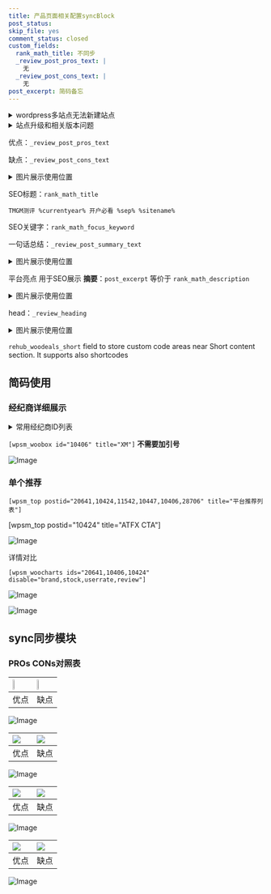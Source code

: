 ```yaml
---
title: 产品页面相关配置syncBlock
post_status: 
skip_file: yes
comment_status: closed
custom_fields:
  rank_math_title: 不同步
  _review_post_pros_text: |
    无
  _review_post_cons_text: |
    无
post_excerpt: 简码备忘
---
```

<details><summary>wordpress多站点无法新建站点</summary>

<li>和报错需要清理cookies一样的原因</li>
<li>wp-config.php里面<code>define( 'SUBDOMAIN_INSTALL', false );//子域名安装</code></li>
<li>新建子站点是用<code>define( 'SUBDOMAIN_INSTALL', true);//子域名安装</code> 完成以后，改成<code>false</code></li>
</details>

<details><summary>站点升级和相关版本问题</summary>

<p>wordpress：5.9.9
woocommerce：7.5.1
出现问题的地方：主题选项里面>><strong>Product layout >>compact style</strong></p>
<p>如何出现没有用过的字段 导致无法保存。先导出配置 然后进行修改，后面再次恢复即可。</p>
<p>出现部分字段无法显示时，需要返回默认布局后，对产品进行保存就好了。</p>
<p></p>
</details>

优点：`_review_post_pros_text`

缺点：`_review_post_cons_text`

<details><summary>图片展示使用位置</summary>

<img src="https://prod-files-secure.s3.us-west-2.amazonaws.com/39ed1227-6d7d-4570-be36-9ccd4a2c4241/f51d3d83-55d4-4bdf-9604-f37ec77ab556/Untitled.png?X-Amz-Algorithm=AWS4-HMAC-SHA256&X-Amz-Content-Sha256=UNSIGNED-PAYLOAD&X-Amz-Credential=ASIAZI2LB4665MKJ43HK%2F20250430%2Fus-west-2%2Fs3%2Faws4_request&X-Amz-Date=20250430T105522Z&X-Amz-Expires=3600&X-Amz-Security-Token=IQoJb3JpZ2luX2VjEAoaCXVzLXdlc3QtMiJIMEYCIQD3BBhd%2BpG5obDIeFDKrSruPqnp%2FUpbqeFMn8knXh%2FWUQIhAN%2FuSLQtY%2BnR3vykvCLN9shMOsad1AtHlX0DukTL%2BLGmKogECKP%2F%2F%2F%2F%2F%2F%2F%2F%2F%2FwEQABoMNjM3NDIzMTgzODA1IgyGP1M6BAvHW8YoiXEq3ANyaE3lDnMGAfbATHbDb%2BDEiknXpGMbAragQ8bojefFeRSZv7fPy9r6XNEYgaRuNUHORxOHrrmzkfDkvYXoOk%2BCGx6zRPcBIK67e3e5MKAU4hdfHuuuazcSK57NDrKOZ%2F8%2FYL9qzQEmwxYq%2F%2BIJkNEaSKRdp6UachINkuO8SRTgRJJSRmc5hbG6%2F4TA6siGBuEYnahFnjo%2FKYoazFNWB55PNs%2FV6bIdHljdugAvVoh5dUBPA7UleLB5oFTnM%2BQJCCzDcCM2QR3FwYH2m6yFhUoo4v%2F862p6wrHnhEcu351JgwWercmgELEl86kRBEUtSfEz%2B0Spy8JhwYmfjwJVk7z8yTVrO7w%2BJZ6kows6BTW1TnsL%2BXLBg33V5ZoIV%2BmrmtR5IyK8QHcjUypOdSiEFtOo8K6Gi0vmBrBaRGrsU6yAzENvBBR%2Ba5ZFvNHVKJn1MA32abDBlMQBVRXO8K6CtCT7cC2vR3d01ddexoLA3N96AJiX5c9TxirUYsKzlJc5BGpJgaQN%2FmNUdQGMpvorCFbqjZ%2B3fczuhmyPG9B467wBsRQY9LeyxxvqX9RONl5Er7XyaQ%2BPhOhk5vuMDFxcCMTKORvZFLOo1NdZU4lUGPZm9%2BFJxlKt3esBZhacCTCz6cfABjqkAaAm0EFUV4Q76ulWlxkUYt7rQWhLbPeG8aw7%2BigSwsMBYu%2BTn80aXPKTIChr48FfplYxWhei92fGBerCTO%2FJPxmSAL1PCDxloP%2BIg2239IkdrnyjwHH2ON2i1yMZMwN6svmZBL5GDgABdlp0jCWECTXgH4Mgmq9AVWsCxoCMEYminsLOnfn6NNEOdMhUumW9RXU%2FBEdKDmZVQ7PvyNLvCMEmWLwu&X-Amz-Signature=603a8606eb90426998bffd7852a928f3241d9486345ae7e350ff54c180621dbf&X-Amz-SignedHeaders=host&x-id=GetObject" alt="Image">
</details>

SEO标题：`rank_math_title`

`TMGM测评 %currentyear% 开户必看 %sep% %sitename%`

SEO关键字：`rank_math_focus_keyword`

一句话总结：`_review_post_summary_text`

<details><summary>图片展示使用位置</summary>

<img src="https://prod-files-secure.s3.us-west-2.amazonaws.com/39ed1227-6d7d-4570-be36-9ccd4a2c4241/4b96a922-296c-4f4e-8630-d1c870cbce01/Untitled.png?X-Amz-Algorithm=AWS4-HMAC-SHA256&X-Amz-Content-Sha256=UNSIGNED-PAYLOAD&X-Amz-Credential=ASIAZI2LB466RUJALENH%2F20250430%2Fus-west-2%2Fs3%2Faws4_request&X-Amz-Date=20250430T105522Z&X-Amz-Expires=3600&X-Amz-Security-Token=IQoJb3JpZ2luX2VjEAoaCXVzLXdlc3QtMiJHMEUCIHsYzjQ4FKJ2PZMWhC81QciiU20dO2TRUqtvwi6WeHHFAiEAzU731Zkmxz%2FwJMdCXcOXS1IvHz8FTidIam4QAXJo6c4qiAQIo%2F%2F%2F%2F%2F%2F%2F%2F%2F%2F%2FARAAGgw2Mzc0MjMxODM4MDUiDA5Or4SLeZC%2BGWxKkircAzm%2Fgl72ag7f9HtdpCzeJmovi7dEgjXISuXK8hDFzd1CMHLNSTR6MjohCMnXfidHDY%2BYN%2BeuzRub2ql2eNT%2FotJAyTT%2BmI2vubCy7yUImCSKoFPd163ITSvLBEm86MwxeEfYWFKVo5LzEo6vzXoweZGWeMtIUSx203%2Fc6R4UCC5xvSXLmgSZHK%2FPpfu35%2Bfc6N%2BCML2rp8RXIL2OBA5fnMdbKgMklqgsBrmwI%2BQhdrwtrxLw3mwkAfOZHyeYSRhb8WEmbJXBxsU3FutLfESRLDVhU%2FVwLc8rVNeQW0UWsHvwssXx9TvIFVxwSoPghu3sj9UlNZTuFCo1qbG4SOeE4aigknr0e5XMCSAbtqD2iX6IowBb2ltQdvP9Zl5apHN6tB7%2FnmH2lwf1n4rZRduQ8VUotGB6PT5iMWlzSSs73WfEErp4W1UA5X42nsEoaP92kLn8VUulZ5GTHTbvEXfEZ%2FPI7rDMl0FwI58w%2BqRond4N5MmgVM49BRkpg7FH9FqqAH%2Ft9HqLDa6dhTyggtKLZM0q%2BBR510VLok%2FpjBtRbyWeC62hV%2F34GnqOaqZ72KPws6uwEdnIuwIEzr92kPlSyvpRiUAkwg%2FqmwXbC7MYqbc2mXqKe1CZV%2BhToLrwML%2Fpx8AGOqUB%2B7kXxR4wFfQsHxppEHvQ70WgXObbPYD38fH%2FV7BMg933lReoO1Cmi6Iwpi6LVvLVv%2BuJft9vSIr5EqkMMJ7zHVOHEp49GHeyuHF2Frhc5obtdbmISJmP5Dsop6wvFp%2BpnuBf5ncBClTjBZrV9FjHYTS21TZKBnIksS1BwKrM8WZjKC5tlEISHcnkcdE5xiwG6Vu25tMulRWPbsRZA%2Bs9zCrrcQKk&X-Amz-Signature=ec9bace9986297acf3dd3ca7608ac70f3c5f3c57e30a6dca591e517ca871033a&X-Amz-SignedHeaders=host&x-id=GetObject" alt="Image">
</details>

平台亮点 用于SEO展示 **摘要**：`post_excerpt`  等价于 `rank_math_description`

<details><summary>图片展示使用位置</summary>

<img src="https://prod-files-secure.s3.us-west-2.amazonaws.com/39ed1227-6d7d-4570-be36-9ccd4a2c4241/1ee11f63-b60a-4dfe-a7a7-d58ff23b5d88/Untitled.png?X-Amz-Algorithm=AWS4-HMAC-SHA256&X-Amz-Content-Sha256=UNSIGNED-PAYLOAD&X-Amz-Credential=ASIAZI2LB466727UCHML%2F20250430%2Fus-west-2%2Fs3%2Faws4_request&X-Amz-Date=20250430T105524Z&X-Amz-Expires=3600&X-Amz-Security-Token=IQoJb3JpZ2luX2VjEAoaCXVzLXdlc3QtMiJHMEUCIGZFzbaFmu8X3UGWWPnioYyE3XXVCuxEhRnkNXphkpGbAiEAr9voGxMaZsvIzK2Pqg2lgirfcxAr4N3h87Ul4b%2FjQEsqiAQIo%2F%2F%2F%2F%2F%2F%2F%2F%2F%2F%2FARAAGgw2Mzc0MjMxODM4MDUiDNdUlltlgakU1LusHSrcA6Xp5jJMj8faEFECnjN%2FWAonPid%2BD%2BTK8f7FmyUmO9Pam1Q767%2BJ%2BmF5Y236xKPrWNybuEEI9avw7Fgk6W98Ib3ZLk5Evll1Ack58ifJaHvgShErXKwyNsElgos7tO0pfSr%2FhWnUmfNV68orFN%2FobsvVXldXD8UGqrD%2FHbt2JWLOUyfNKHW2VF5eMQC1kPFvBJIXFu9RbN3kf1%2BA2RO6nhAGaU7tWeS58Ots6hSu8L9nOlPJK4C2DPOcxR%2Fs%2FVqrusV4iKoCZUAHAaLFdBBXsxQ0FOB9gNuD2txMyRTDzlLGDqHXN8GOlFbws3H8ksPq%2B7LIRrQxgyuyM6j8O84SbeISYkK4Bbzn24Ktjwn3wGyx4h3PHwKbGCH%2BiFezIUEBjBPZTuTuILL2hNaBEbBXJ1j0wtFB%2Bkej30PB1GAyk4ZKQnKlgzN1125pFe4tiJhbCCRToAopcL4cUdWnq5X03fnsOUZw4bla4o9whC416h5xXWkVh5k7eguS9eBaZP5koxGyn3zahfR3ILL4Z%2FRydu3zGw%2FMIvr%2FaHKDerPUKZT7aIuPYK5qDBr9VcCDGKoQ3DvL7WBiZnXz1fzN%2BnLDNFy7jRISs4j0ZcrnLyohy7%2BNWZrFLktBNwqJ0oc9MPDpx8AGOqUBaYnwzCDqG6o7G8Lmj%2BvQkvomqJyIrxahqzeJnzpZJuGx%2BF8aZONHyVBze4Ol6wVivijCACIVPJS8XPIGIdWP10hDEjza1spZRJowluQQhmyeMumRYS77O5fo2UvioAGpqucN4DnxiKv7rfJ2FiE6nB9ZSxOpxy7cDs4hQN9I5Eln7a%2BLWS8OShea7dmVMUrrrmXpISMGjA%2BtDCyeNzyp073ef0%2Ff&X-Amz-Signature=e9c6bf7cd5bacae8db06dbe511210a473115e48bc53648205cf6c930dda3ff4f&X-Amz-SignedHeaders=host&x-id=GetObject" alt="Image">
<img src="https://prod-files-secure.s3.us-west-2.amazonaws.com/39ed1227-6d7d-4570-be36-9ccd4a2c4241/ad4118b5-78d8-4fbe-801e-3b29b5d99c01/Untitled.png?X-Amz-Algorithm=AWS4-HMAC-SHA256&X-Amz-Content-Sha256=UNSIGNED-PAYLOAD&X-Amz-Credential=ASIAZI2LB466727UCHML%2F20250430%2Fus-west-2%2Fs3%2Faws4_request&X-Amz-Date=20250430T105524Z&X-Amz-Expires=3600&X-Amz-Security-Token=IQoJb3JpZ2luX2VjEAoaCXVzLXdlc3QtMiJHMEUCIGZFzbaFmu8X3UGWWPnioYyE3XXVCuxEhRnkNXphkpGbAiEAr9voGxMaZsvIzK2Pqg2lgirfcxAr4N3h87Ul4b%2FjQEsqiAQIo%2F%2F%2F%2F%2F%2F%2F%2F%2F%2F%2FARAAGgw2Mzc0MjMxODM4MDUiDNdUlltlgakU1LusHSrcA6Xp5jJMj8faEFECnjN%2FWAonPid%2BD%2BTK8f7FmyUmO9Pam1Q767%2BJ%2BmF5Y236xKPrWNybuEEI9avw7Fgk6W98Ib3ZLk5Evll1Ack58ifJaHvgShErXKwyNsElgos7tO0pfSr%2FhWnUmfNV68orFN%2FobsvVXldXD8UGqrD%2FHbt2JWLOUyfNKHW2VF5eMQC1kPFvBJIXFu9RbN3kf1%2BA2RO6nhAGaU7tWeS58Ots6hSu8L9nOlPJK4C2DPOcxR%2Fs%2FVqrusV4iKoCZUAHAaLFdBBXsxQ0FOB9gNuD2txMyRTDzlLGDqHXN8GOlFbws3H8ksPq%2B7LIRrQxgyuyM6j8O84SbeISYkK4Bbzn24Ktjwn3wGyx4h3PHwKbGCH%2BiFezIUEBjBPZTuTuILL2hNaBEbBXJ1j0wtFB%2Bkej30PB1GAyk4ZKQnKlgzN1125pFe4tiJhbCCRToAopcL4cUdWnq5X03fnsOUZw4bla4o9whC416h5xXWkVh5k7eguS9eBaZP5koxGyn3zahfR3ILL4Z%2FRydu3zGw%2FMIvr%2FaHKDerPUKZT7aIuPYK5qDBr9VcCDGKoQ3DvL7WBiZnXz1fzN%2BnLDNFy7jRISs4j0ZcrnLyohy7%2BNWZrFLktBNwqJ0oc9MPDpx8AGOqUBaYnwzCDqG6o7G8Lmj%2BvQkvomqJyIrxahqzeJnzpZJuGx%2BF8aZONHyVBze4Ol6wVivijCACIVPJS8XPIGIdWP10hDEjza1spZRJowluQQhmyeMumRYS77O5fo2UvioAGpqucN4DnxiKv7rfJ2FiE6nB9ZSxOpxy7cDs4hQN9I5Eln7a%2BLWS8OShea7dmVMUrrrmXpISMGjA%2BtDCyeNzyp073ef0%2Ff&X-Amz-Signature=8ab48a44798bd4781e96d1a268e9f717110fd33131f7098f5e4e4f671af14302&X-Amz-SignedHeaders=host&x-id=GetObject" alt="Image">
<img src="https://prod-files-secure.s3.us-west-2.amazonaws.com/39ed1227-6d7d-4570-be36-9ccd4a2c4241/a38cf7c9-a79c-4b64-9e94-13589fe0758b/Untitled.png?X-Amz-Algorithm=AWS4-HMAC-SHA256&X-Amz-Content-Sha256=UNSIGNED-PAYLOAD&X-Amz-Credential=ASIAZI2LB466727UCHML%2F20250430%2Fus-west-2%2Fs3%2Faws4_request&X-Amz-Date=20250430T105524Z&X-Amz-Expires=3600&X-Amz-Security-Token=IQoJb3JpZ2luX2VjEAoaCXVzLXdlc3QtMiJHMEUCIGZFzbaFmu8X3UGWWPnioYyE3XXVCuxEhRnkNXphkpGbAiEAr9voGxMaZsvIzK2Pqg2lgirfcxAr4N3h87Ul4b%2FjQEsqiAQIo%2F%2F%2F%2F%2F%2F%2F%2F%2F%2F%2FARAAGgw2Mzc0MjMxODM4MDUiDNdUlltlgakU1LusHSrcA6Xp5jJMj8faEFECnjN%2FWAonPid%2BD%2BTK8f7FmyUmO9Pam1Q767%2BJ%2BmF5Y236xKPrWNybuEEI9avw7Fgk6W98Ib3ZLk5Evll1Ack58ifJaHvgShErXKwyNsElgos7tO0pfSr%2FhWnUmfNV68orFN%2FobsvVXldXD8UGqrD%2FHbt2JWLOUyfNKHW2VF5eMQC1kPFvBJIXFu9RbN3kf1%2BA2RO6nhAGaU7tWeS58Ots6hSu8L9nOlPJK4C2DPOcxR%2Fs%2FVqrusV4iKoCZUAHAaLFdBBXsxQ0FOB9gNuD2txMyRTDzlLGDqHXN8GOlFbws3H8ksPq%2B7LIRrQxgyuyM6j8O84SbeISYkK4Bbzn24Ktjwn3wGyx4h3PHwKbGCH%2BiFezIUEBjBPZTuTuILL2hNaBEbBXJ1j0wtFB%2Bkej30PB1GAyk4ZKQnKlgzN1125pFe4tiJhbCCRToAopcL4cUdWnq5X03fnsOUZw4bla4o9whC416h5xXWkVh5k7eguS9eBaZP5koxGyn3zahfR3ILL4Z%2FRydu3zGw%2FMIvr%2FaHKDerPUKZT7aIuPYK5qDBr9VcCDGKoQ3DvL7WBiZnXz1fzN%2BnLDNFy7jRISs4j0ZcrnLyohy7%2BNWZrFLktBNwqJ0oc9MPDpx8AGOqUBaYnwzCDqG6o7G8Lmj%2BvQkvomqJyIrxahqzeJnzpZJuGx%2BF8aZONHyVBze4Ol6wVivijCACIVPJS8XPIGIdWP10hDEjza1spZRJowluQQhmyeMumRYS77O5fo2UvioAGpqucN4DnxiKv7rfJ2FiE6nB9ZSxOpxy7cDs4hQN9I5Eln7a%2BLWS8OShea7dmVMUrrrmXpISMGjA%2BtDCyeNzyp073ef0%2Ff&X-Amz-Signature=7150840d1f6dca98e6fd90b3bf4e4cfacd0170d0b5251c115dd8221d5fd7a90d&X-Amz-SignedHeaders=host&x-id=GetObject" alt="Image">
<img src="https://prod-files-secure.s3.us-west-2.amazonaws.com/39ed1227-6d7d-4570-be36-9ccd4a2c4241/7da6fc1e-d2ac-42ae-8c75-cb5749aa18f6/Untitled.png?X-Amz-Algorithm=AWS4-HMAC-SHA256&X-Amz-Content-Sha256=UNSIGNED-PAYLOAD&X-Amz-Credential=ASIAZI2LB466727UCHML%2F20250430%2Fus-west-2%2Fs3%2Faws4_request&X-Amz-Date=20250430T105524Z&X-Amz-Expires=3600&X-Amz-Security-Token=IQoJb3JpZ2luX2VjEAoaCXVzLXdlc3QtMiJHMEUCIGZFzbaFmu8X3UGWWPnioYyE3XXVCuxEhRnkNXphkpGbAiEAr9voGxMaZsvIzK2Pqg2lgirfcxAr4N3h87Ul4b%2FjQEsqiAQIo%2F%2F%2F%2F%2F%2F%2F%2F%2F%2F%2FARAAGgw2Mzc0MjMxODM4MDUiDNdUlltlgakU1LusHSrcA6Xp5jJMj8faEFECnjN%2FWAonPid%2BD%2BTK8f7FmyUmO9Pam1Q767%2BJ%2BmF5Y236xKPrWNybuEEI9avw7Fgk6W98Ib3ZLk5Evll1Ack58ifJaHvgShErXKwyNsElgos7tO0pfSr%2FhWnUmfNV68orFN%2FobsvVXldXD8UGqrD%2FHbt2JWLOUyfNKHW2VF5eMQC1kPFvBJIXFu9RbN3kf1%2BA2RO6nhAGaU7tWeS58Ots6hSu8L9nOlPJK4C2DPOcxR%2Fs%2FVqrusV4iKoCZUAHAaLFdBBXsxQ0FOB9gNuD2txMyRTDzlLGDqHXN8GOlFbws3H8ksPq%2B7LIRrQxgyuyM6j8O84SbeISYkK4Bbzn24Ktjwn3wGyx4h3PHwKbGCH%2BiFezIUEBjBPZTuTuILL2hNaBEbBXJ1j0wtFB%2Bkej30PB1GAyk4ZKQnKlgzN1125pFe4tiJhbCCRToAopcL4cUdWnq5X03fnsOUZw4bla4o9whC416h5xXWkVh5k7eguS9eBaZP5koxGyn3zahfR3ILL4Z%2FRydu3zGw%2FMIvr%2FaHKDerPUKZT7aIuPYK5qDBr9VcCDGKoQ3DvL7WBiZnXz1fzN%2BnLDNFy7jRISs4j0ZcrnLyohy7%2BNWZrFLktBNwqJ0oc9MPDpx8AGOqUBaYnwzCDqG6o7G8Lmj%2BvQkvomqJyIrxahqzeJnzpZJuGx%2BF8aZONHyVBze4Ol6wVivijCACIVPJS8XPIGIdWP10hDEjza1spZRJowluQQhmyeMumRYS77O5fo2UvioAGpqucN4DnxiKv7rfJ2FiE6nB9ZSxOpxy7cDs4hQN9I5Eln7a%2BLWS8OShea7dmVMUrrrmXpISMGjA%2BtDCyeNzyp073ef0%2Ff&X-Amz-Signature=46d26f6d33bec45e88b0ee6252dc09a1afe90fe5bcca6e22dfdc8dbf61257a78&X-Amz-SignedHeaders=host&x-id=GetObject" alt="Image">
<img src="https://prod-files-secure.s3.us-west-2.amazonaws.com/39ed1227-6d7d-4570-be36-9ccd4a2c4241/7e97f40a-eaee-47f5-b2f9-475f96808fa7/Untitled.png?X-Amz-Algorithm=AWS4-HMAC-SHA256&X-Amz-Content-Sha256=UNSIGNED-PAYLOAD&X-Amz-Credential=ASIAZI2LB466727UCHML%2F20250430%2Fus-west-2%2Fs3%2Faws4_request&X-Amz-Date=20250430T105524Z&X-Amz-Expires=3600&X-Amz-Security-Token=IQoJb3JpZ2luX2VjEAoaCXVzLXdlc3QtMiJHMEUCIGZFzbaFmu8X3UGWWPnioYyE3XXVCuxEhRnkNXphkpGbAiEAr9voGxMaZsvIzK2Pqg2lgirfcxAr4N3h87Ul4b%2FjQEsqiAQIo%2F%2F%2F%2F%2F%2F%2F%2F%2F%2F%2FARAAGgw2Mzc0MjMxODM4MDUiDNdUlltlgakU1LusHSrcA6Xp5jJMj8faEFECnjN%2FWAonPid%2BD%2BTK8f7FmyUmO9Pam1Q767%2BJ%2BmF5Y236xKPrWNybuEEI9avw7Fgk6W98Ib3ZLk5Evll1Ack58ifJaHvgShErXKwyNsElgos7tO0pfSr%2FhWnUmfNV68orFN%2FobsvVXldXD8UGqrD%2FHbt2JWLOUyfNKHW2VF5eMQC1kPFvBJIXFu9RbN3kf1%2BA2RO6nhAGaU7tWeS58Ots6hSu8L9nOlPJK4C2DPOcxR%2Fs%2FVqrusV4iKoCZUAHAaLFdBBXsxQ0FOB9gNuD2txMyRTDzlLGDqHXN8GOlFbws3H8ksPq%2B7LIRrQxgyuyM6j8O84SbeISYkK4Bbzn24Ktjwn3wGyx4h3PHwKbGCH%2BiFezIUEBjBPZTuTuILL2hNaBEbBXJ1j0wtFB%2Bkej30PB1GAyk4ZKQnKlgzN1125pFe4tiJhbCCRToAopcL4cUdWnq5X03fnsOUZw4bla4o9whC416h5xXWkVh5k7eguS9eBaZP5koxGyn3zahfR3ILL4Z%2FRydu3zGw%2FMIvr%2FaHKDerPUKZT7aIuPYK5qDBr9VcCDGKoQ3DvL7WBiZnXz1fzN%2BnLDNFy7jRISs4j0ZcrnLyohy7%2BNWZrFLktBNwqJ0oc9MPDpx8AGOqUBaYnwzCDqG6o7G8Lmj%2BvQkvomqJyIrxahqzeJnzpZJuGx%2BF8aZONHyVBze4Ol6wVivijCACIVPJS8XPIGIdWP10hDEjza1spZRJowluQQhmyeMumRYS77O5fo2UvioAGpqucN4DnxiKv7rfJ2FiE6nB9ZSxOpxy7cDs4hQN9I5Eln7a%2BLWS8OShea7dmVMUrrrmXpISMGjA%2BtDCyeNzyp073ef0%2Ff&X-Amz-Signature=47d5d5a344db428b90fcf76e3cf8dd347e4224b8900aa8e235c3f09045fa144b&X-Amz-SignedHeaders=host&x-id=GetObject" alt="Image">
</details>

head：`_review_heading`

<details><summary>图片展示使用位置</summary>

<img src="https://prod-files-secure.s3.us-west-2.amazonaws.com/39ed1227-6d7d-4570-be36-9ccd4a2c4241/3a4650ad-9887-415c-889a-edd51fa54f27/Untitled.png?X-Amz-Algorithm=AWS4-HMAC-SHA256&X-Amz-Content-Sha256=UNSIGNED-PAYLOAD&X-Amz-Credential=ASIAZI2LB466SNYDUITB%2F20250430%2Fus-west-2%2Fs3%2Faws4_request&X-Amz-Date=20250430T105524Z&X-Amz-Expires=3600&X-Amz-Security-Token=IQoJb3JpZ2luX2VjEAoaCXVzLXdlc3QtMiJHMEUCIQCPUaVKROJl2OtSx46L%2FJuu4oWBA6npezJau7ZIgciU1QIgOQGY64NRyn7%2FuZH2CH3ing%2BYEK%2FcL0i%2Bv21vlLmlb2kqiAQIo%2F%2F%2F%2F%2F%2F%2F%2F%2F%2F%2FARAAGgw2Mzc0MjMxODM4MDUiDOWIWHzcoAernCh31SrcA8WKQC1Ga5IhI33gkaVrLVKA4mvzP4lcw1LyGcwfCb3BqJQM53SG2rRDJlm%2BaBt0PleBxLY6SPIO5A3R8fwyXjIhqklRrUSEAlXYSCHYGTJCFCCnes6I6YOjeYtGNMOi2g7%2F0lXHY%2FldkE5NvCT%2BWH%2BW7KLc4cUjCh8EflibQYgrDi%2FMbFcatb%2BQlwtl5kSbnJV95IpSopfKTqcYoAD9qTOZc4GWE3NV4V8kGS05ADWAreWesi%2FYMOE24r8J2rwDUFcO5L1Hydfx6r146Gmppe3jrTWbtHVk4oZMqttB07pi0g5lrF9ghUbL9LJrv%2BRHKltZL7KDwjFVttsn03PLvtFZ3xEnCpfWLcWsTKh090pe88YFnfElHk2GIIhugtBrtNTB6HFkdnrFsRubrhx3SSiIQ15jSqeP9NFO2YhUxFGyihm8CHxAO9toF9pFVPDk5NZBixqpS7BEsuAvbnJXf3ligEFOkpP9SXM%2BPNct9KU5vEnhDmt2bPkL%2B2T%2FUDOftRg0qHSwwOEy6S4o4qC4Th44BGr1P8S3%2FbZXrpUSZI9Khoo3eRc2a%2BnK35MjObVF%2FDoS3WRO0S1QwhDlcLjAS5kbZvR49ywBLF7yrMSY1Z9fn%2B5skvigx%2BLnAyn2ML%2Fpx8AGOqUBMC7fpysnmugg%2FQ01%2FVYnLkdD4cnKI2AwPqcTV0H3PYhkWVTFAgB9dZl2k4HI4%2F9lAOoXVS1b5EsA5lPM96hdulAvlaGCFdhG7s6%2FPEAgPzkRbrwThP0%2BSmQZr15QxuH9yC%2FQDprbq2RfykeAcDzuPMx1fU2gbSzOxSE6dFQ4NRXdvgNC4C%2BgM0sUCD6%2BI%2BxckLdycH3Iydu7sxXtBQ2ZjNYqfZBP&X-Amz-Signature=e09096f2ecde95ae90be32cdee979379b795257faac7cc3dda826bbaa22a041a&X-Amz-SignedHeaders=host&x-id=GetObject" alt="Image">
</details>

`rehub_woodeals_short`	field to store custom code areas near Short content section. It supports also shortcodes



## 简码使用

### 经纪商详细展示

<details><summary>常用经纪商ID列表</summary>

<pre><code class="php">嘉盛 ===> 20641  [wpsm_woobox id="20641" title="嘉盛"]
易信easymarkets ===> 11542  [wpsm_woobox id="11542" title="易信easymarkets"]
ATFX外汇 ===> 10424  [wpsm_woobox id="10424" title="ATFX"]
XM ===> 10406  [wpsm_woobox id="10406" title="XM"]
TMGM ===> 29622  [wpsm_woobox id="29622" title="TMGM"]
HYCM ===> 10447  [wpsm_woobox id="10447" title="HYCM"]
fpmarkets澳福外汇 ===> 20639  [wpsm_woobox id="20639" title="fpmarkets澳福外汇"]</code></pre>
</details>

`[wpsm_woobox id="10406" title="XM"]` **不需要加引号**

![Image](https://prod-files-secure.s3.us-west-2.amazonaws.com/39ed1227-6d7d-4570-be36-9ccd4a2c4241/4f898f9d-0fa7-4e43-acd3-ac6bc7be575a/Untitled.png?X-Amz-Algorithm=AWS4-HMAC-SHA256&X-Amz-Content-Sha256=UNSIGNED-PAYLOAD&X-Amz-Credential=ASIAZI2LB466ZCNPQV3R%2F20250430%2Fus-west-2%2Fs3%2Faws4_request&X-Amz-Date=20250430T105518Z&X-Amz-Expires=3600&X-Amz-Security-Token=IQoJb3JpZ2luX2VjEAoaCXVzLXdlc3QtMiJGMEQCID8uxAtBQxZrWZCJhi2IOJpCbs5SHNAPl24kmKFvfb3sAiApqsUZMdZvIXPmltP3IDZ%2BXOWPLVTz6FTf5PgjwEbKyCqIBAij%2F%2F%2F%2F%2F%2F%2F%2F%2F%2F8BEAAaDDYzNzQyMzE4MzgwNSIMXObHJLHASEmsc%2BXAKtwDm6p%2FV2%2F8K%2BHmqC5Im2dpb%2BtJZvuLGmelL3szoqBQvxf2oDND5ndo3gRw5d4irqeg7yLvpAHlTIY1LLjyX41jxbiuG394Qh1mEct%2BrF%2BlFkVE2LUsyqU8ShkwRuo13XOEG32lmyRcA7NWMv3JXokBGc21L1Oqfx9NaqGEOb04y8jn1rztI4DWrGycCPn%2Fm8AJha0ihGzBBq26k4VXcZS86UIWn%2FjvAgRFWUegPZk95AA%2FvSp3%2FNdoLlwPJ28e8xOwvcgQIJio9CIG5HvC8lx2DjXdcREmVKmNvtckYNUkjtAO1GPe0%2Fr7oLlrRDEwMCNFqg5ljG2e7s1y3GMipHHe8K0K%2BTdm4rFeXbZQIGPA2wzoGiPVxRqMZSQ7MPyq3BLUrOcvbf8woAnE7dUW5tT8dPJdW1HvSlTOUG9c2MBreOGtD9a%2FQy%2BBZIZ2qb4UtJ8Ytlw0OoSzShw4lGe13R1IUzOD4VGH6zlrNthVNT1asGxymMZ6fK%2F3h4nYvj1EZS%2BouERSl00gQ4O92tT3rz%2F6MtA%2FJ3xOlUedIdUqqGMTC0EGp187F0nJfkMHffcVbJS7JSZEqEK9CKOWLHxOXXW676pqswalZ%2B7YRddsjjNc%2BqGdkW654LlWpCzOtqcw%2BujHwAY6pgGAEeynEi7YBn664YWgleB6ZXQw5EMSMtuyNhty%2F4Cg3t3LLbJZQgCahwaHJZPLw2tGqZAOZLCkjwRbILShk6YA5y9LwbulDVI%2BfHHb%2BmIOIQmWWDKuMgSDvtqdeOE7Q5JJskjAg0l4D7JvuPf6ahwuM%2BS8LXYn9N4VzWB1eL0vRuwD1TJiWvONxuyMpRwalASXJS%2BSOZ%2BqozVFxRmEK3ZmMij8fTCi&X-Amz-Signature=28a2ae779874ed9184628067b3f4ded1e753c87dcce7de702f71b4c980ec50ed&X-Amz-SignedHeaders=host&x-id=GetObject)

### 单个推荐
`[wpsm_top postid="20641,10424,11542,10447,10406,28706" title="平台推荐列表"]`

[wpsm_top postid="10424" title="ATFX CTA"]

![Image](https://prod-files-secure.s3.us-west-2.amazonaws.com/39ed1227-6d7d-4570-be36-9ccd4a2c4241/5ac620dc-51a8-48b6-b55d-91f47299193c/Untitled.png?X-Amz-Algorithm=AWS4-HMAC-SHA256&X-Amz-Content-Sha256=UNSIGNED-PAYLOAD&X-Amz-Credential=ASIAZI2LB466ZCNPQV3R%2F20250430%2Fus-west-2%2Fs3%2Faws4_request&X-Amz-Date=20250430T105518Z&X-Amz-Expires=3600&X-Amz-Security-Token=IQoJb3JpZ2luX2VjEAoaCXVzLXdlc3QtMiJGMEQCID8uxAtBQxZrWZCJhi2IOJpCbs5SHNAPl24kmKFvfb3sAiApqsUZMdZvIXPmltP3IDZ%2BXOWPLVTz6FTf5PgjwEbKyCqIBAij%2F%2F%2F%2F%2F%2F%2F%2F%2F%2F8BEAAaDDYzNzQyMzE4MzgwNSIMXObHJLHASEmsc%2BXAKtwDm6p%2FV2%2F8K%2BHmqC5Im2dpb%2BtJZvuLGmelL3szoqBQvxf2oDND5ndo3gRw5d4irqeg7yLvpAHlTIY1LLjyX41jxbiuG394Qh1mEct%2BrF%2BlFkVE2LUsyqU8ShkwRuo13XOEG32lmyRcA7NWMv3JXokBGc21L1Oqfx9NaqGEOb04y8jn1rztI4DWrGycCPn%2Fm8AJha0ihGzBBq26k4VXcZS86UIWn%2FjvAgRFWUegPZk95AA%2FvSp3%2FNdoLlwPJ28e8xOwvcgQIJio9CIG5HvC8lx2DjXdcREmVKmNvtckYNUkjtAO1GPe0%2Fr7oLlrRDEwMCNFqg5ljG2e7s1y3GMipHHe8K0K%2BTdm4rFeXbZQIGPA2wzoGiPVxRqMZSQ7MPyq3BLUrOcvbf8woAnE7dUW5tT8dPJdW1HvSlTOUG9c2MBreOGtD9a%2FQy%2BBZIZ2qb4UtJ8Ytlw0OoSzShw4lGe13R1IUzOD4VGH6zlrNthVNT1asGxymMZ6fK%2F3h4nYvj1EZS%2BouERSl00gQ4O92tT3rz%2F6MtA%2FJ3xOlUedIdUqqGMTC0EGp187F0nJfkMHffcVbJS7JSZEqEK9CKOWLHxOXXW676pqswalZ%2B7YRddsjjNc%2BqGdkW654LlWpCzOtqcw%2BujHwAY6pgGAEeynEi7YBn664YWgleB6ZXQw5EMSMtuyNhty%2F4Cg3t3LLbJZQgCahwaHJZPLw2tGqZAOZLCkjwRbILShk6YA5y9LwbulDVI%2BfHHb%2BmIOIQmWWDKuMgSDvtqdeOE7Q5JJskjAg0l4D7JvuPf6ahwuM%2BS8LXYn9N4VzWB1eL0vRuwD1TJiWvONxuyMpRwalASXJS%2BSOZ%2BqozVFxRmEK3ZmMij8fTCi&X-Amz-Signature=6c5d24ae59d954091f9c5b320414df23560b2a136d7cf109b0df286a1549300d&X-Amz-SignedHeaders=host&x-id=GetObject)

详情对比

`[wpsm_woocharts ids="20641,10406,10424" disable="brand,stock,userrate,review"]`

![Image](https://prod-files-secure.s3.us-west-2.amazonaws.com/39ed1227-6d7d-4570-be36-9ccd4a2c4241/bf3ba45f-b9f3-4295-8aef-b4a495fd25f4/Untitled.png?X-Amz-Algorithm=AWS4-HMAC-SHA256&X-Amz-Content-Sha256=UNSIGNED-PAYLOAD&X-Amz-Credential=ASIAZI2LB466ZCNPQV3R%2F20250430%2Fus-west-2%2Fs3%2Faws4_request&X-Amz-Date=20250430T105518Z&X-Amz-Expires=3600&X-Amz-Security-Token=IQoJb3JpZ2luX2VjEAoaCXVzLXdlc3QtMiJGMEQCID8uxAtBQxZrWZCJhi2IOJpCbs5SHNAPl24kmKFvfb3sAiApqsUZMdZvIXPmltP3IDZ%2BXOWPLVTz6FTf5PgjwEbKyCqIBAij%2F%2F%2F%2F%2F%2F%2F%2F%2F%2F8BEAAaDDYzNzQyMzE4MzgwNSIMXObHJLHASEmsc%2BXAKtwDm6p%2FV2%2F8K%2BHmqC5Im2dpb%2BtJZvuLGmelL3szoqBQvxf2oDND5ndo3gRw5d4irqeg7yLvpAHlTIY1LLjyX41jxbiuG394Qh1mEct%2BrF%2BlFkVE2LUsyqU8ShkwRuo13XOEG32lmyRcA7NWMv3JXokBGc21L1Oqfx9NaqGEOb04y8jn1rztI4DWrGycCPn%2Fm8AJha0ihGzBBq26k4VXcZS86UIWn%2FjvAgRFWUegPZk95AA%2FvSp3%2FNdoLlwPJ28e8xOwvcgQIJio9CIG5HvC8lx2DjXdcREmVKmNvtckYNUkjtAO1GPe0%2Fr7oLlrRDEwMCNFqg5ljG2e7s1y3GMipHHe8K0K%2BTdm4rFeXbZQIGPA2wzoGiPVxRqMZSQ7MPyq3BLUrOcvbf8woAnE7dUW5tT8dPJdW1HvSlTOUG9c2MBreOGtD9a%2FQy%2BBZIZ2qb4UtJ8Ytlw0OoSzShw4lGe13R1IUzOD4VGH6zlrNthVNT1asGxymMZ6fK%2F3h4nYvj1EZS%2BouERSl00gQ4O92tT3rz%2F6MtA%2FJ3xOlUedIdUqqGMTC0EGp187F0nJfkMHffcVbJS7JSZEqEK9CKOWLHxOXXW676pqswalZ%2B7YRddsjjNc%2BqGdkW654LlWpCzOtqcw%2BujHwAY6pgGAEeynEi7YBn664YWgleB6ZXQw5EMSMtuyNhty%2F4Cg3t3LLbJZQgCahwaHJZPLw2tGqZAOZLCkjwRbILShk6YA5y9LwbulDVI%2BfHHb%2BmIOIQmWWDKuMgSDvtqdeOE7Q5JJskjAg0l4D7JvuPf6ahwuM%2BS8LXYn9N4VzWB1eL0vRuwD1TJiWvONxuyMpRwalASXJS%2BSOZ%2BqozVFxRmEK3ZmMij8fTCi&X-Amz-Signature=c40260e84a51975d0c45f04421d8b086aeb13c6ecb05f5548b3857630bad9add&X-Amz-SignedHeaders=host&x-id=GetObject)

![Image](https://prod-files-secure.s3.us-west-2.amazonaws.com/39ed1227-6d7d-4570-be36-9ccd4a2c4241/30bc56ef-f383-4b48-9768-2ebc9e436ec0/Untitled.png?X-Amz-Algorithm=AWS4-HMAC-SHA256&X-Amz-Content-Sha256=UNSIGNED-PAYLOAD&X-Amz-Credential=ASIAZI2LB466ZCNPQV3R%2F20250430%2Fus-west-2%2Fs3%2Faws4_request&X-Amz-Date=20250430T105518Z&X-Amz-Expires=3600&X-Amz-Security-Token=IQoJb3JpZ2luX2VjEAoaCXVzLXdlc3QtMiJGMEQCID8uxAtBQxZrWZCJhi2IOJpCbs5SHNAPl24kmKFvfb3sAiApqsUZMdZvIXPmltP3IDZ%2BXOWPLVTz6FTf5PgjwEbKyCqIBAij%2F%2F%2F%2F%2F%2F%2F%2F%2F%2F8BEAAaDDYzNzQyMzE4MzgwNSIMXObHJLHASEmsc%2BXAKtwDm6p%2FV2%2F8K%2BHmqC5Im2dpb%2BtJZvuLGmelL3szoqBQvxf2oDND5ndo3gRw5d4irqeg7yLvpAHlTIY1LLjyX41jxbiuG394Qh1mEct%2BrF%2BlFkVE2LUsyqU8ShkwRuo13XOEG32lmyRcA7NWMv3JXokBGc21L1Oqfx9NaqGEOb04y8jn1rztI4DWrGycCPn%2Fm8AJha0ihGzBBq26k4VXcZS86UIWn%2FjvAgRFWUegPZk95AA%2FvSp3%2FNdoLlwPJ28e8xOwvcgQIJio9CIG5HvC8lx2DjXdcREmVKmNvtckYNUkjtAO1GPe0%2Fr7oLlrRDEwMCNFqg5ljG2e7s1y3GMipHHe8K0K%2BTdm4rFeXbZQIGPA2wzoGiPVxRqMZSQ7MPyq3BLUrOcvbf8woAnE7dUW5tT8dPJdW1HvSlTOUG9c2MBreOGtD9a%2FQy%2BBZIZ2qb4UtJ8Ytlw0OoSzShw4lGe13R1IUzOD4VGH6zlrNthVNT1asGxymMZ6fK%2F3h4nYvj1EZS%2BouERSl00gQ4O92tT3rz%2F6MtA%2FJ3xOlUedIdUqqGMTC0EGp187F0nJfkMHffcVbJS7JSZEqEK9CKOWLHxOXXW676pqswalZ%2B7YRddsjjNc%2BqGdkW654LlWpCzOtqcw%2BujHwAY6pgGAEeynEi7YBn664YWgleB6ZXQw5EMSMtuyNhty%2F4Cg3t3LLbJZQgCahwaHJZPLw2tGqZAOZLCkjwRbILShk6YA5y9LwbulDVI%2BfHHb%2BmIOIQmWWDKuMgSDvtqdeOE7Q5JJskjAg0l4D7JvuPf6ahwuM%2BS8LXYn9N4VzWB1eL0vRuwD1TJiWvONxuyMpRwalASXJS%2BSOZ%2BqozVFxRmEK3ZmMij8fTCi&X-Amz-Signature=ab99c6af2d3be86db58d2fa88f906fd2be84ca9c5d56b0211e8c0331055520b5&X-Amz-SignedHeaders=host&x-id=GetObject)

## sync同步模块

### PROs CONs对照表

| <img src="https://cdn.ifttt.fun/gh/jarlin8/OSS@main/icons/customize/pros.svg" height="auto" width="37.3%"> | <img src="https://cdn.ifttt.fun/gh/jarlin8/OSS@main/icons/customize/cons.svg" height="auto" width="28.8%"> |
| :--- | :--- |
| 优点 | 缺点 |

![Image](https://prod-files-secure.s3.us-west-2.amazonaws.com/39ed1227-6d7d-4570-be36-9ccd4a2c4241/8742b755-dfb5-4004-9a5f-d6e561664bd8/Untitled.png?X-Amz-Algorithm=AWS4-HMAC-SHA256&X-Amz-Content-Sha256=UNSIGNED-PAYLOAD&X-Amz-Credential=ASIAZI2LB466ZCNPQV3R%2F20250430%2Fus-west-2%2Fs3%2Faws4_request&X-Amz-Date=20250430T105518Z&X-Amz-Expires=3600&X-Amz-Security-Token=IQoJb3JpZ2luX2VjEAoaCXVzLXdlc3QtMiJGMEQCID8uxAtBQxZrWZCJhi2IOJpCbs5SHNAPl24kmKFvfb3sAiApqsUZMdZvIXPmltP3IDZ%2BXOWPLVTz6FTf5PgjwEbKyCqIBAij%2F%2F%2F%2F%2F%2F%2F%2F%2F%2F8BEAAaDDYzNzQyMzE4MzgwNSIMXObHJLHASEmsc%2BXAKtwDm6p%2FV2%2F8K%2BHmqC5Im2dpb%2BtJZvuLGmelL3szoqBQvxf2oDND5ndo3gRw5d4irqeg7yLvpAHlTIY1LLjyX41jxbiuG394Qh1mEct%2BrF%2BlFkVE2LUsyqU8ShkwRuo13XOEG32lmyRcA7NWMv3JXokBGc21L1Oqfx9NaqGEOb04y8jn1rztI4DWrGycCPn%2Fm8AJha0ihGzBBq26k4VXcZS86UIWn%2FjvAgRFWUegPZk95AA%2FvSp3%2FNdoLlwPJ28e8xOwvcgQIJio9CIG5HvC8lx2DjXdcREmVKmNvtckYNUkjtAO1GPe0%2Fr7oLlrRDEwMCNFqg5ljG2e7s1y3GMipHHe8K0K%2BTdm4rFeXbZQIGPA2wzoGiPVxRqMZSQ7MPyq3BLUrOcvbf8woAnE7dUW5tT8dPJdW1HvSlTOUG9c2MBreOGtD9a%2FQy%2BBZIZ2qb4UtJ8Ytlw0OoSzShw4lGe13R1IUzOD4VGH6zlrNthVNT1asGxymMZ6fK%2F3h4nYvj1EZS%2BouERSl00gQ4O92tT3rz%2F6MtA%2FJ3xOlUedIdUqqGMTC0EGp187F0nJfkMHffcVbJS7JSZEqEK9CKOWLHxOXXW676pqswalZ%2B7YRddsjjNc%2BqGdkW654LlWpCzOtqcw%2BujHwAY6pgGAEeynEi7YBn664YWgleB6ZXQw5EMSMtuyNhty%2F4Cg3t3LLbJZQgCahwaHJZPLw2tGqZAOZLCkjwRbILShk6YA5y9LwbulDVI%2BfHHb%2BmIOIQmWWDKuMgSDvtqdeOE7Q5JJskjAg0l4D7JvuPf6ahwuM%2BS8LXYn9N4VzWB1eL0vRuwD1TJiWvONxuyMpRwalASXJS%2BSOZ%2BqozVFxRmEK3ZmMij8fTCi&X-Amz-Signature=ad78b7c5f5c61b805df6c3079c2576316b8e5af944fd577a69fd7d7fc4250e43&X-Amz-SignedHeaders=host&x-id=GetObject)

| <img src="https://cdn.ifttt.fun/gh/jarlin8/OSS@main/icons/customize/pros1.svg" height="auto"> | <img src="https://cdn.ifttt.fun/gh/jarlin8/OSS@main/icons/customize/cons1.svg" height="auto"> |
| :--- | :--- |
| 优点 | 缺点 |

![Image](https://prod-files-secure.s3.us-west-2.amazonaws.com/39ed1227-6d7d-4570-be36-9ccd4a2c4241/806358f8-c9c4-4e17-bb35-c6c76a5397a5/Untitled.png?X-Amz-Algorithm=AWS4-HMAC-SHA256&X-Amz-Content-Sha256=UNSIGNED-PAYLOAD&X-Amz-Credential=ASIAZI2LB466ZCNPQV3R%2F20250430%2Fus-west-2%2Fs3%2Faws4_request&X-Amz-Date=20250430T105518Z&X-Amz-Expires=3600&X-Amz-Security-Token=IQoJb3JpZ2luX2VjEAoaCXVzLXdlc3QtMiJGMEQCID8uxAtBQxZrWZCJhi2IOJpCbs5SHNAPl24kmKFvfb3sAiApqsUZMdZvIXPmltP3IDZ%2BXOWPLVTz6FTf5PgjwEbKyCqIBAij%2F%2F%2F%2F%2F%2F%2F%2F%2F%2F8BEAAaDDYzNzQyMzE4MzgwNSIMXObHJLHASEmsc%2BXAKtwDm6p%2FV2%2F8K%2BHmqC5Im2dpb%2BtJZvuLGmelL3szoqBQvxf2oDND5ndo3gRw5d4irqeg7yLvpAHlTIY1LLjyX41jxbiuG394Qh1mEct%2BrF%2BlFkVE2LUsyqU8ShkwRuo13XOEG32lmyRcA7NWMv3JXokBGc21L1Oqfx9NaqGEOb04y8jn1rztI4DWrGycCPn%2Fm8AJha0ihGzBBq26k4VXcZS86UIWn%2FjvAgRFWUegPZk95AA%2FvSp3%2FNdoLlwPJ28e8xOwvcgQIJio9CIG5HvC8lx2DjXdcREmVKmNvtckYNUkjtAO1GPe0%2Fr7oLlrRDEwMCNFqg5ljG2e7s1y3GMipHHe8K0K%2BTdm4rFeXbZQIGPA2wzoGiPVxRqMZSQ7MPyq3BLUrOcvbf8woAnE7dUW5tT8dPJdW1HvSlTOUG9c2MBreOGtD9a%2FQy%2BBZIZ2qb4UtJ8Ytlw0OoSzShw4lGe13R1IUzOD4VGH6zlrNthVNT1asGxymMZ6fK%2F3h4nYvj1EZS%2BouERSl00gQ4O92tT3rz%2F6MtA%2FJ3xOlUedIdUqqGMTC0EGp187F0nJfkMHffcVbJS7JSZEqEK9CKOWLHxOXXW676pqswalZ%2B7YRddsjjNc%2BqGdkW654LlWpCzOtqcw%2BujHwAY6pgGAEeynEi7YBn664YWgleB6ZXQw5EMSMtuyNhty%2F4Cg3t3LLbJZQgCahwaHJZPLw2tGqZAOZLCkjwRbILShk6YA5y9LwbulDVI%2BfHHb%2BmIOIQmWWDKuMgSDvtqdeOE7Q5JJskjAg0l4D7JvuPf6ahwuM%2BS8LXYn9N4VzWB1eL0vRuwD1TJiWvONxuyMpRwalASXJS%2BSOZ%2BqozVFxRmEK3ZmMij8fTCi&X-Amz-Signature=bba58429038974f96ee19490bc18ddfb7cc95bcec28bbf8f808a2e53ac043f65&X-Amz-SignedHeaders=host&x-id=GetObject)

| <img src="https://cdn.ifttt.fun/gh/jarlin8/OSS@main/icons/customize/pros2.svg" height="auto"> | <img src="https://cdn.ifttt.fun/gh/jarlin8/OSS@main/icons/customize/cons2.svg" height="auto"> |
| :--- | :--- |
| 优点 | 缺点 |

![Image](https://prod-files-secure.s3.us-west-2.amazonaws.com/39ed1227-6d7d-4570-be36-9ccd4a2c4241/a9245ec9-70dd-4005-b534-0d54315fc5f3/Untitled.png?X-Amz-Algorithm=AWS4-HMAC-SHA256&X-Amz-Content-Sha256=UNSIGNED-PAYLOAD&X-Amz-Credential=ASIAZI2LB466ZCNPQV3R%2F20250430%2Fus-west-2%2Fs3%2Faws4_request&X-Amz-Date=20250430T105518Z&X-Amz-Expires=3600&X-Amz-Security-Token=IQoJb3JpZ2luX2VjEAoaCXVzLXdlc3QtMiJGMEQCID8uxAtBQxZrWZCJhi2IOJpCbs5SHNAPl24kmKFvfb3sAiApqsUZMdZvIXPmltP3IDZ%2BXOWPLVTz6FTf5PgjwEbKyCqIBAij%2F%2F%2F%2F%2F%2F%2F%2F%2F%2F8BEAAaDDYzNzQyMzE4MzgwNSIMXObHJLHASEmsc%2BXAKtwDm6p%2FV2%2F8K%2BHmqC5Im2dpb%2BtJZvuLGmelL3szoqBQvxf2oDND5ndo3gRw5d4irqeg7yLvpAHlTIY1LLjyX41jxbiuG394Qh1mEct%2BrF%2BlFkVE2LUsyqU8ShkwRuo13XOEG32lmyRcA7NWMv3JXokBGc21L1Oqfx9NaqGEOb04y8jn1rztI4DWrGycCPn%2Fm8AJha0ihGzBBq26k4VXcZS86UIWn%2FjvAgRFWUegPZk95AA%2FvSp3%2FNdoLlwPJ28e8xOwvcgQIJio9CIG5HvC8lx2DjXdcREmVKmNvtckYNUkjtAO1GPe0%2Fr7oLlrRDEwMCNFqg5ljG2e7s1y3GMipHHe8K0K%2BTdm4rFeXbZQIGPA2wzoGiPVxRqMZSQ7MPyq3BLUrOcvbf8woAnE7dUW5tT8dPJdW1HvSlTOUG9c2MBreOGtD9a%2FQy%2BBZIZ2qb4UtJ8Ytlw0OoSzShw4lGe13R1IUzOD4VGH6zlrNthVNT1asGxymMZ6fK%2F3h4nYvj1EZS%2BouERSl00gQ4O92tT3rz%2F6MtA%2FJ3xOlUedIdUqqGMTC0EGp187F0nJfkMHffcVbJS7JSZEqEK9CKOWLHxOXXW676pqswalZ%2B7YRddsjjNc%2BqGdkW654LlWpCzOtqcw%2BujHwAY6pgGAEeynEi7YBn664YWgleB6ZXQw5EMSMtuyNhty%2F4Cg3t3LLbJZQgCahwaHJZPLw2tGqZAOZLCkjwRbILShk6YA5y9LwbulDVI%2BfHHb%2BmIOIQmWWDKuMgSDvtqdeOE7Q5JJskjAg0l4D7JvuPf6ahwuM%2BS8LXYn9N4VzWB1eL0vRuwD1TJiWvONxuyMpRwalASXJS%2BSOZ%2BqozVFxRmEK3ZmMij8fTCi&X-Amz-Signature=21bf3c4d8d3c1dbb72d571162d82669a88f959db18ef7821f8655a61afa1bf22&X-Amz-SignedHeaders=host&x-id=GetObject)

| <img src="https://cdn.ifttt.fun/gh/jarlin8/OSS@main/icons/customize/pros3.svg" height="auto"> | <img src="https://cdn.ifttt.fun/gh/jarlin8/OSS@main/icons/customize/cons3.svg" height="auto"> |
| :--- | :--- |
| 优点 | 缺点 |

![Image](https://prod-files-secure.s3.us-west-2.amazonaws.com/39ed1227-6d7d-4570-be36-9ccd4a2c4241/e1e580a2-2e5c-4780-9ff4-19c318fc2284/Untitled.png?X-Amz-Algorithm=AWS4-HMAC-SHA256&X-Amz-Content-Sha256=UNSIGNED-PAYLOAD&X-Amz-Credential=ASIAZI2LB466ZCNPQV3R%2F20250430%2Fus-west-2%2Fs3%2Faws4_request&X-Amz-Date=20250430T105518Z&X-Amz-Expires=3600&X-Amz-Security-Token=IQoJb3JpZ2luX2VjEAoaCXVzLXdlc3QtMiJGMEQCID8uxAtBQxZrWZCJhi2IOJpCbs5SHNAPl24kmKFvfb3sAiApqsUZMdZvIXPmltP3IDZ%2BXOWPLVTz6FTf5PgjwEbKyCqIBAij%2F%2F%2F%2F%2F%2F%2F%2F%2F%2F8BEAAaDDYzNzQyMzE4MzgwNSIMXObHJLHASEmsc%2BXAKtwDm6p%2FV2%2F8K%2BHmqC5Im2dpb%2BtJZvuLGmelL3szoqBQvxf2oDND5ndo3gRw5d4irqeg7yLvpAHlTIY1LLjyX41jxbiuG394Qh1mEct%2BrF%2BlFkVE2LUsyqU8ShkwRuo13XOEG32lmyRcA7NWMv3JXokBGc21L1Oqfx9NaqGEOb04y8jn1rztI4DWrGycCPn%2Fm8AJha0ihGzBBq26k4VXcZS86UIWn%2FjvAgRFWUegPZk95AA%2FvSp3%2FNdoLlwPJ28e8xOwvcgQIJio9CIG5HvC8lx2DjXdcREmVKmNvtckYNUkjtAO1GPe0%2Fr7oLlrRDEwMCNFqg5ljG2e7s1y3GMipHHe8K0K%2BTdm4rFeXbZQIGPA2wzoGiPVxRqMZSQ7MPyq3BLUrOcvbf8woAnE7dUW5tT8dPJdW1HvSlTOUG9c2MBreOGtD9a%2FQy%2BBZIZ2qb4UtJ8Ytlw0OoSzShw4lGe13R1IUzOD4VGH6zlrNthVNT1asGxymMZ6fK%2F3h4nYvj1EZS%2BouERSl00gQ4O92tT3rz%2F6MtA%2FJ3xOlUedIdUqqGMTC0EGp187F0nJfkMHffcVbJS7JSZEqEK9CKOWLHxOXXW676pqswalZ%2B7YRddsjjNc%2BqGdkW654LlWpCzOtqcw%2BujHwAY6pgGAEeynEi7YBn664YWgleB6ZXQw5EMSMtuyNhty%2F4Cg3t3LLbJZQgCahwaHJZPLw2tGqZAOZLCkjwRbILShk6YA5y9LwbulDVI%2BfHHb%2BmIOIQmWWDKuMgSDvtqdeOE7Q5JJskjAg0l4D7JvuPf6ahwuM%2BS8LXYn9N4VzWB1eL0vRuwD1TJiWvONxuyMpRwalASXJS%2BSOZ%2BqozVFxRmEK3ZmMij8fTCi&X-Amz-Signature=46e0c289c984b1f69231886459bbf6a0dd528fc325999a578eb9695ade860ad4&X-Amz-SignedHeaders=host&x-id=GetObject)
